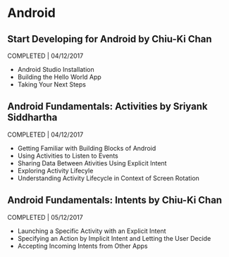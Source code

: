 # Android

## Start Developing for Android by Chiu-Ki Chan
COMPLETED | 04/12/2017

- Android Studio Installation
- Building the Hello World App
- Taking Your Next Steps

## Android Fundamentals: Activities by Sriyank Siddhartha
COMPLETED | 04/12/2017

- Getting Familiar with Building Blocks of Android
- Using Activities to Listen to Events
- Sharing Data Between Ativities Using Explicit Intent
- Exploring Activity Lifecyle
- Understanding Activity Lifecycle in Context of Screen Rotation

## Android Fundamentals: Intents by Chiu-Ki Chan
COMPLETED | 05/12/2017

- Launching a Specific Activity with an Explicit Intent
- Specifying an Action by Implicit Intent and Letting the User Decide
- Accepting Incoming Intents from Other Apps
